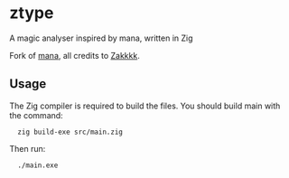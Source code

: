 # ztype
A magic analyser inspired by mana, written in Zig

Fork of [mana](https://github.com/Zakkkk/mana), all credits to [Zakkkk](https://github.com/Zakkkk).

## Usage

The Zig compiler is required to build the files. You should build main with the command:
```
  zig build-exe src/main.zig
```
Then run:
```
  ./main.exe
```
